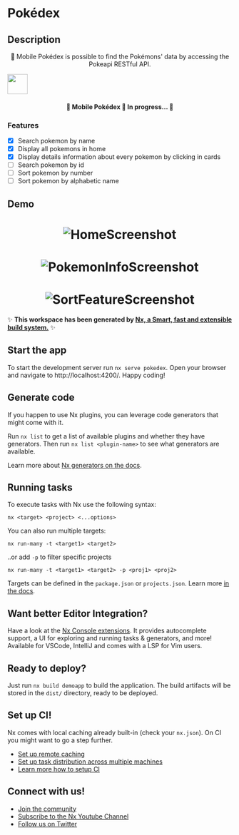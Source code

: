 # Pokédex

## Description

<p align="center"> 🚀 Mobile Pokédex is possible to find the Pokémons' data by accessing the Pokeapi RESTful API.</p>

<a alt="Nx logo" href="https://nx.dev" target="_blank" rel="noreferrer"><img src="https://raw.githubusercontent.com/nrwl/nx/master/images/nx-logo.png" width="45"></a>

<h4 align="center"> 
	🚧  Mobile Pokédex 🚀 In progress...  🚧
</h4>

### Features

- [x] Search pokemon by name
- [x] Display all pokemons in home
- [x] Display details information about every pokemon by clicking in cards
- [ ] Search pokemon by id
- [ ] Sort pokemon by number
- [ ] Sort pokemon by alphabetic name

## Demo

<h1 align="center">
  <img alt="HomeScreenshot" title="#HomeScreenshot" src="./assets/screenshots/screenshot-home.png" />
</h1>

<h1 align="center">
  <img alt="PokemonInfoScreenshot" title="#PokemonInfoScreenshot" src="./assets/screenshots/screenshot-pokemon-info-page.png" />
</h1>

<h1 align="center">
  <img alt="SortFeatureScreenshot" title="#SortFeatureScreenshot" src="./assets/screenshots/screenshot-sort-feature.png" />
</h1>

✨ **This workspace has been generated by [Nx, a Smart, fast and extensible build system.](https://nx.dev)** ✨

## Start the app

To start the development server run `nx serve pokedex`. Open your browser and navigate to http://localhost:4200/. Happy coding!

## Generate code

If you happen to use Nx plugins, you can leverage code generators that might come with it.

Run `nx list` to get a list of available plugins and whether they have generators. Then run `nx list <plugin-name>` to see what generators are available.

Learn more about [Nx generators on the docs](https://nx.dev/plugin-features/use-code-generators).

## Running tasks

To execute tasks with Nx use the following syntax:

```
nx <target> <project> <...options>
```

You can also run multiple targets:

```
nx run-many -t <target1> <target2>
```

..or add `-p` to filter specific projects

```
nx run-many -t <target1> <target2> -p <proj1> <proj2>
```

Targets can be defined in the `package.json` or `projects.json`. Learn more [in the docs](https://nx.dev/core-features/run-tasks).

## Want better Editor Integration?

Have a look at the [Nx Console extensions](https://nx.dev/nx-console). It provides autocomplete support, a UI for exploring and running tasks & generators, and more! Available for VSCode, IntelliJ and comes with a LSP for Vim users.

## Ready to deploy?

Just run `nx build demoapp` to build the application. The build artifacts will be stored in the `dist/` directory, ready to be deployed.

## Set up CI!

Nx comes with local caching already built-in (check your `nx.json`). On CI you might want to go a step further.

- [Set up remote caching](https://nx.dev/core-features/share-your-cache)
- [Set up task distribution across multiple machines](https://nx.dev/core-features/distribute-task-execution)
- [Learn more how to setup CI](https://nx.dev/recipes/ci)

## Connect with us!

- [Join the community](https://nx.dev/community)
- [Subscribe to the Nx Youtube Channel](https://www.youtube.com/@nxdevtools)
- [Follow us on Twitter](https://twitter.com/nxdevtools)
